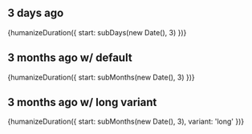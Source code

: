 <script lang="ts">
	import { subDays, subMonths } from 'date-fns';

	import Preview from '../components/Preview.svelte';

	import { humanizeDuration } from '../utils/duration';
</script>

## 3 days ago

<Preview>{humanizeDuration({ start: subDays(new Date(), 3) })}</Preview>

## 3 months ago w/ default

<Preview>{humanizeDuration({ start: subMonths(new Date(), 3) })}</Preview>

## 3 months ago w/ long variant

<Preview>
	{humanizeDuration({ start: subMonths(new Date(), 3), variant: 'long' })}
</Preview>
